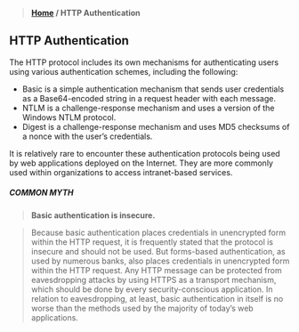 > **[Home](https://github.com/RakeshKengale/RaKKeN)  /  HTTP Authentication** 


## HTTP Authentication

The HTTP protocol includes its own mechanisms for authenticating users using various authentication schemes, including the following:

- Basic is a simple authentication mechanism that sends user credentials as a Base64-encoded string in a request header with each message.
- NTLM is a challenge-response mechanism and uses a version of the Windows NTLM protocol.
- Digest is a challenge-response mechanism and uses MD5 checksums of a nonce with the user’s credentials.

It is relatively rare to encounter these authentication protocols being used by web applications deployed on the Internet. They are more commonly used within organizations to access intranet-based services.


##### COMMON MYTH

> __Basic authentication is insecure.__

> Because basic authentication places credentials in unencrypted form within the HTTP request, it is frequently stated that the protocol is insecure and should not be used. But forms-based authentication, as used by numerous banks, also places credentials in unencrypted form within the HTTP request. Any HTTP message can be protected from eavesdropping attacks by using HTTPS as a transport mechanism, which should be done by every security-conscious application. In relation to eavesdropping, at least, basic authentication in itself is no worse than the methods used by the majority of today’s web applications.
